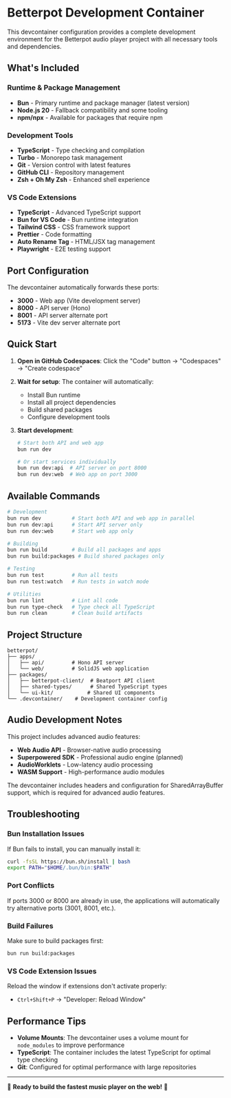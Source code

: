 # Betterpot Development Container

This devcontainer configuration provides a complete development environment for the Betterpot audio player project with all necessary tools and dependencies.

## What's Included

### Runtime & Package Management
- **Bun** - Primary runtime and package manager (latest version)
- **Node.js 20** - Fallback compatibility and some tooling
- **npm/npx** - Available for packages that require npm

### Development Tools
- **TypeScript** - Type checking and compilation
- **Turbo** - Monorepo task management  
- **Git** - Version control with latest features
- **GitHub CLI** - Repository management
- **Zsh + Oh My Zsh** - Enhanced shell experience

### VS Code Extensions
- **TypeScript** - Advanced TypeScript support
- **Bun for VS Code** - Bun runtime integration
- **Tailwind CSS** - CSS framework support
- **Prettier** - Code formatting
- **Auto Rename Tag** - HTML/JSX tag management
- **Playwright** - E2E testing support

## Port Configuration

The devcontainer automatically forwards these ports:

- **3000** - Web app (Vite development server)
- **8000** - API server (Hono)
- **8001** - API server alternate port
- **5173** - Vite dev server alternate port

## Quick Start

1. **Open in GitHub Codespaces**: Click the "Code" button → "Codespaces" → "Create codespace"

2. **Wait for setup**: The container will automatically:
   - Install Bun runtime
   - Install all project dependencies
   - Build shared packages
   - Configure development tools

3. **Start development**:
   ```bash
   # Start both API and web app
   bun run dev
   
   # Or start services individually
   bun run dev:api  # API server on port 8000
   bun run dev:web  # Web app on port 3000
   ```

## Available Commands

```bash
# Development
bun run dev          # Start both API and web app in parallel
bun run dev:api      # Start API server only
bun run dev:web      # Start web app only

# Building
bun run build        # Build all packages and apps
bun run build:packages # Build shared packages only

# Testing
bun run test         # Run all tests
bun run test:watch   # Run tests in watch mode

# Utilities  
bun run lint         # Lint all code
bun run type-check   # Type check all TypeScript
bun run clean        # Clean build artifacts
```

## Project Structure

```
betterpot/
├── apps/
│   ├── api/         # Hono API server
│   └── web/         # SolidJS web application
├── packages/
│   ├── betterpot-client/  # Beatport API client
│   ├── shared-types/      # Shared TypeScript types
│   └── ui-kit/           # Shared UI components
└── .devcontainer/    # Development container config
```

## Audio Development Notes

This project includes advanced audio features:

- **Web Audio API** - Browser-native audio processing
- **Superpowered SDK** - Professional audio engine (planned)
- **AudioWorklets** - Low-latency audio processing
- **WASM Support** - High-performance audio modules

The devcontainer includes headers and configuration for SharedArrayBuffer support, which is required for advanced audio features.

## Troubleshooting

### Bun Installation Issues
If Bun fails to install, you can manually install it:
```bash
curl -fsSL https://bun.sh/install | bash
export PATH="$HOME/.bun/bin:$PATH"
```

### Port Conflicts
If ports 3000 or 8000 are already in use, the applications will automatically try alternative ports (3001, 8001, etc.).

### Build Failures
Make sure to build packages first:
```bash
bun run build:packages
```

### VS Code Extension Issues
Reload the window if extensions don't activate properly:
- `Ctrl+Shift+P` → "Developer: Reload Window"

## Performance Tips

- **Volume Mounts**: The devcontainer uses a volume mount for `node_modules` to improve performance
- **TypeScript**: The container includes the latest TypeScript for optimal type checking
- **Git**: Configured for optimal performance with large repositories

---

🎵 **Ready to build the fastest music player on the web!** 🚀